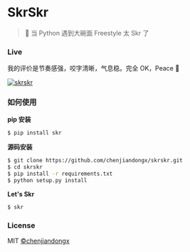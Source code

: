 # SkrSkr
> 🤙 当 Python 遇到大碗面 Freestyle 太 Skr 了

### Live

我的评价是节奏感强，咬字清晰，气息稳。完全 OK，Peace 🤟

[![skrskr](https://user-images.githubusercontent.com/19553554/49337501-80960f00-f64e-11e8-9f1f-6646d17356a6.png)](https://www.youtube.com/watch?v=YmTruN1DPbc&feature=youtu.be)


### 如何使用

**pip 安装**
```bash
$ pip install skr
```

**源码安装**
```bash
$ git clone https://github.com/chenjiandongx/skrskr.git
$ cd skrskr
$ pip install -r requirements.txt
$ python setup.py install
```

**Let's Skr**
```bash
$ skr
```

### License
MIT [©chenjiandongx](https://github.com/chenjiandongx)
